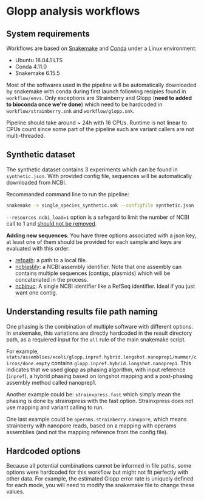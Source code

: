 # Glopp analysis workflows

## System requirements

Workflows are based on [Snakemake](https://snakemake.readthedocs.io/en/stable/) and [Conda](https://docs.conda.io/en/latest/) under a Linux environment:

* Ubuntu 18.04.1 LTS
* Conda 4.11.0
* Snakemake 6.15.5

Most of the softwares used in the pipeline will be automatically downloaded by snakemake with conda during first launch following recipies found in `workflow/envs`. Only exceptions are Strainberry and Glopp (**need to added to bioconda once we're done**) which need to be hardcoded in `workflow/strainberry.snk` and  `workflow/glopp.snk`.

Pipeline should take around ~ 24h with 16 CPUs. Runtime is not linear to CPUs count since some part of the pipeline such are variant callers are not multi-threaded.

## Synthetic dataset

The synthetic dataset contains 3 experiments which can be found in `synthetic.json`. With provided config file, sequences will be automatically downloaded from NCBI.

Recommanded command line to run the pipeline:

```bash
snakemake -s single_species_synthetic.snk --configfile synthetic.json --use-conda --cores 24 --resources ncbi_load=1 --attempt 3
```

`--resources ncbi_load=1` option is a safegard to limit the number of NCBI call to 1 and <u>should not be removed</u>. 

**Adding new sequences**: You have three options associated with a json key, at least one of them should be provided for each sample and keys are evaluated with this order:

* <u>refpath</u>: a path to a local file.
* <u>ncbiasbly</u>: a NCBI assembly identifier. Note that one assembly can contains multiple sequences (contigs, plasmids) which will be concatenated in the process.
* <u>ncbinuc</u>: A single NCBI identifier like a RefSeq identifier. Ideal if you just want one contig.

## Understanding results file path naming

One phasing is the combination of multiple software with different options. In snakemake, this variations are directly hardcoded in the result directory path, as a requiered input for the `all` rule of the main snakemake script. 

For example, `stats/assemblies/ecoli/glopp.inpref.hybrid.longshot.nanoprep1/mummer/circos/done.empty` contains `glopp.inpref.hybrid.longshot.nanoprep1`. This indicates that we used glopp as phasing algorithm, with input reference (`inpref`), a hybrid phasing based on longshot mapping and a post-phasing assembly method called nanoprep1.

Another example could be: `strainxpress.fast` which simply mean the phasing is done by strainxpress with the fast option. Strainxpress does not use mapping and variant calling to run.

One last example could be `operams.strainberry.nanopore`, which means strainberry with nanopore reads, based on a mapping with operams assemblies (and not the mapping reference from the config file).

## Hardcoded options

Because all potential combinations cannot be informed in file paths, some options were hardcoded for this workflow but might not fit perfectly with other data. For example, the estimated Glopp error rate is uniquely defined for each mode, you will need to modify the snakemake file to change these values.
